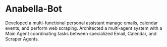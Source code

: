 # Anabella-Bot
Developed a multi-functional personal assistant manage emails, calendar events, and perform web scraping. Architected a multi-agent system with a Main Agent coordinating tasks between specialized Email, Calendar, and Scraper Agents.
